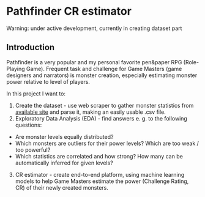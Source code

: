 # Pathfinder CR estimator

Warning: under active development, currently in creating dataset part

## Introduction
Pathfinder is a very popular and my personal favorite pen&paper RPG (Role-Playing Game). Frequent task and challenge for Game Masters (game designers and narrators) is monster creation, especially estimating monster power relative to level of players.

In this project I want to:
1. Create the dataset - use web scraper to gather monster statistics from [available site](https://www.d20pfsrd.com/) and parse it, making an easily usable .csv file.
2. Exploratory Data Analysis (EDA) - find answers e. g. to the following questions:
  - Are monster levels equally distributed?
  - Which monsters are outliers for their power levels? Which are too weak / too powerful?
  - Which statistics are correlated and how strong? How many can be automatically inferred for given levels?
3. CR estimator - create end-to-end platform, using machine learning models to help Game Masters estimate the power (Challenge Rating, CR) of their newly created monsters.
